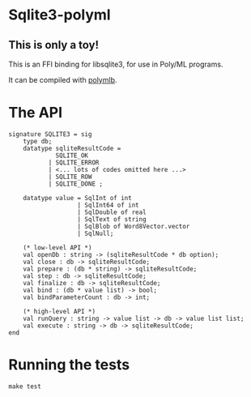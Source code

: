 # Sqlite3-polyml

## This is only a toy!


This is an FFI binding for libsqlite3, for use in Poly/ML programs.

It can be compiled with [polymlb](https://github.com/vqns/polymlb).


# The API

```
signature SQLITE3 = sig
    type db;
    datatype sqliteResultCode =
             SQLITE_OK
           | SQLITE_ERROR
           | <... lots of codes omitted here ...>
           | SQLITE_ROW
           | SQLITE_DONE ;

    datatype value = SqlInt of int
                   | SqlInt64 of int
                   | SqlDouble of real
                   | SqlText of string
                   | SqlBlob of Word8Vector.vector
                   | SqlNull;

    (* low-level API *)
    val openDb : string -> (sqliteResultCode * db option);
    val close : db -> sqliteResultCode;
    val prepare : (db * string) -> sqliteResultCode;
    val step : db -> sqliteResultCode;
    val finalize : db -> sqliteResultCode;
    val bind : (db * value list) -> bool;
    val bindParameterCount : db -> int;

    (* high-level API *)
    val runQuery : string -> value list -> db -> value list list;
    val execute : string -> db -> sqliteResultCode;
end
```


# Running the tests

`make test`

